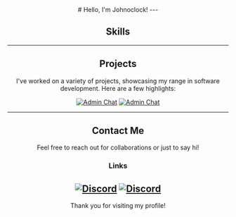 <div align="center">
# Hello, I'm Johnoclock!
---

## Skills
---

## Projects

I've worked on a variety of projects, showcasing my range in software development. Here are a few highlights:


<a target="_blank" href=""><img src="https://img.shields.io/badge/Admin Chat-gra?style=for-the-badge&logo=github&color=333" alt="Admin Chat" /></a>
<a target="_blank" href=""><img src="https://img.shields.io/badge/Advertisements DB-gra?style=for-the-badge&logo=github&color=333" alt="Admin Chat" /></a>

---

## Contact Me
Feel free to reach out for collaborations or just to say hi!

<h3>Links</h3>

<a target="_blank" href="https://discord.com/users/151762679659233280"><img src="https://img.shields.io/static/v1?label=&message=Discord&color=161B22&style=for-the-badge&logo=discord" alt="Discord" /></a>
<a targe t="_blank" href="https://discord.com/users/151762679659233280"><img src="https://img.shields.io/static/v1?label=&message=Discord&color=161B22&style=for-the-badge&logo=discord" alt="Discord" /></a>
---

Thank you for visiting my profile!

</div>
